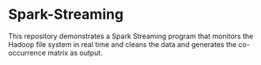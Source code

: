 # Spark-Streaming
This repository demonstrates a Spark Streaming program that monitors the Hadoop file system in real time and cleans the data and generates the co-occurrence matrix as output.
